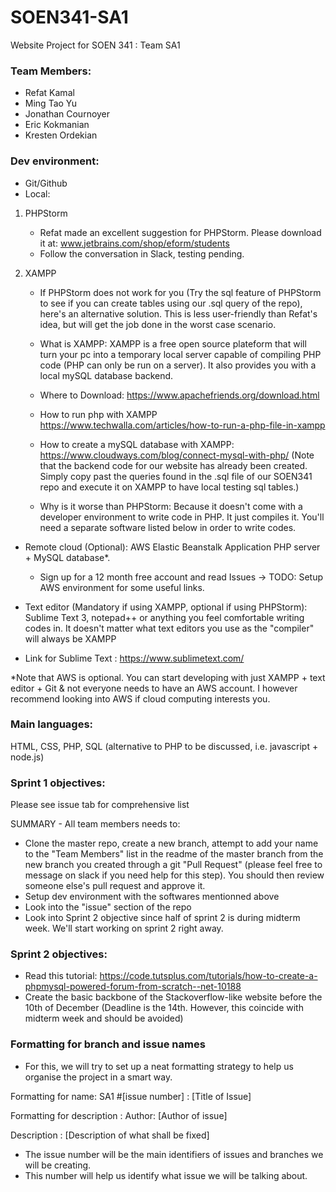 
# SOEN341-SA1
Website Project for SOEN 341 : Team SA1

### Team Members:
- Refat Kamal
- Ming Tao Yu
- Jonathan Cournoyer
- Eric Kokmanian
- Kresten Ordekian

### Dev environment:
- Git/Github
- Local: 

1) PHPStorm
    - Refat made an excellent suggestion for PHPStorm. Please download it at: www.jetbrains.com/shop/eform/students
    - Follow the conversation in Slack, testing pending.

2) XAMPP
    - If PHPStorm does not work for you (Try the sql feature of PHPStorm to see if you can create tables using our .sql query of the repo), here's an alternative solution. This is less user-friendly than Refat's idea, but will get the job done in the worst case scenario. 
    - What is XAMPP: XAMPP is a free open source plateform that will turn your pc into a temporary local server capable of compiling PHP code (PHP can only be run on a server). It also provides you with a local mySQL database backend. 

    - Where to Download: https://www.apachefriends.org/download.html
    - How to run php with XAMPP https://www.techwalla.com/articles/how-to-run-a-php-file-in-xampp 
    - How to create a mySQL database with XAMPP: https://www.cloudways.com/blog/connect-mysql-with-php/ (Note that the backend code for our website has already been created. Simply copy past the queries found in the .sql file of our SOEN341 repo and execute it on XAMPP to have local testing sql tables.)
    - Why is it worse than PHPStorm: Because it doesn't come with a developer environment to write code in PHP. It just compiles it. You'll need a separate software listed below in order to write codes. 
 

- Remote cloud (Optional): AWS Elastic Beanstalk Application PHP server + MySQL database*. 
  - Sign up for a 12 month free account and read Issues -> TODO: Setup AWS environment for some useful links. 

- Text editor (Mandatory if using XAMPP, optional if using PHPStorm): Sublime Text 3, notepad++ or anything you feel comfortable writing codes in. It doesn't matter what text editors you use as the "compiler" will always be XAMPP

- Link for Sublime Text : https://www.sublimetext.com/

*Note that AWS is optional. You can start developing with just XAMPP + text editor + Git & not everyone needs to have an AWS account. I however recommend looking into AWS if cloud computing interests you. 

### Main languages: 
HTML, CSS, PHP, SQL (alternative to PHP to be discussed, i.e. javascript + node.js) 

### Sprint 1 objectives:

Please see issue tab for comprehensive list

SUMMARY - All team members needs to:
- Clone the master repo, create a new branch, attempt to add your name to the "Team Members" list in the readme of the master branch from the new branch you created through a git "Pull Request" (please feel free to message on slack if you need help for this step). You should then review someone else's pull request and approve it. 
- Setup dev environment with the softwares mentionned above
- Look into the "issue" section of the repo 
- Look into Sprint 2 objective since half of sprint 2 is during midterm week. We'll start working on sprint 2 right away. 

### Sprint 2 objectives:
- Read this tutorial: https://code.tutsplus.com/tutorials/how-to-create-a-phpmysql-powered-forum-from-scratch--net-10188
- Create the basic backbone of the Stackoverflow-like website before the 10th of December (Deadline is the 14th. However, this coincide with midterm week and should be avoided) 

### Formatting for branch and issue names
- For this, we will try to set up a neat formatting strategy to help us organise the project in a smart way.

Formatting for name: 
SA1 #[issue number] : [Title of Issue]

Formatting for description : 
Author: [Author of issue]

Description : [Description of what shall be fixed]

- The issue number will be the main identifiers of issues and branches we will be creating.
- This number will help us identify what issue we will be talking about.
